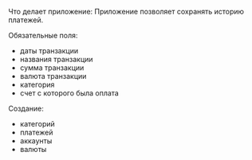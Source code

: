 Что делает приложение:
Приложение позволяет сохранять историю платежей.

Обязательные поля:
* даты транзакции
* названия транзакции
* сумма транзакции
* валюта транзакции
* категория
* счет с которого была оплата


Создание:
* категорий
* платежей
* аккаунты
* валюты
